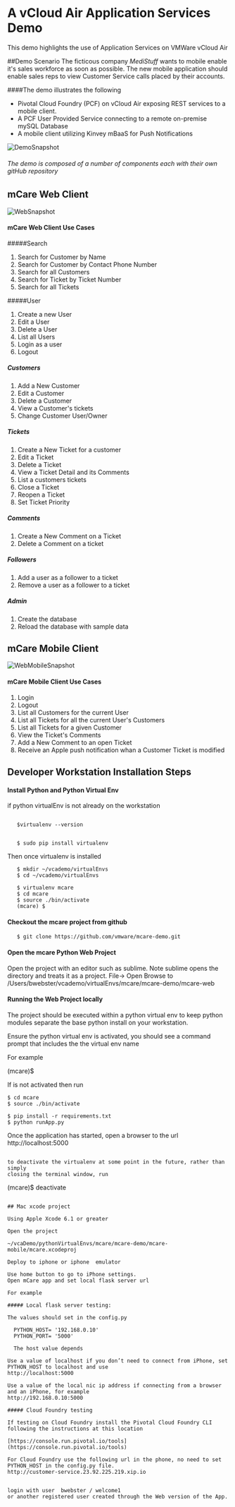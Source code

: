 # A vCloud Air Application Services Demo


This demo highlights the use of Application Services on VMWare vCloud Air

##Demo Scenario
The ficticous company *MediStuff* wants to mobile enable it's sales workforce as soon as possible.
The new mobile application should enable sales reps to view Customer Service calls placed by their accounts.


####The demo illustrates the following

- Pivotal Cloud Foundry (PCF) on vCloud Air exposing REST services to a mobile client.
- A PCF User Provided Service connecting to a remote on-premise mySQL Database
- A mobile client utilizing Kinvey mBaaS for Push Notifications

![DemoSnapshot](https://github.com/vmware/mcare-demo/blob/master/docs/resources/DemoSnapshot.png)

###### The demo is composed of a number of components each with their own gitHub repository



mCare Web Client
----------------

![WebSnapshot](https://github.com/vmware/mcare-demo/blob/master/docs/resources/mCareWeb.png)



#### mCare Web Client Use Cases

#####Search

1.  Search for Customer by Name
2.  Search for Customer by Contact Phone Number
3.  Search for all Customers
4.  Search for Ticket by Ticket Number
5.  Search for all Tickets

#####User

1. Create a new User
2. Edit a User
3. Delete a User
4. List all Users
5. Login as a user
6. Logout


##### Customers

1. Add a New Customer
2. Edit a Customer
3. Delete a Customer
4. View a Customer's tickets 
5. Change Customer User/Owner


##### Tickets

1. Create a New Ticket for a customer
2. Edit a Ticket
3. Delete a Ticket
4. View a Ticket Detail and its Comments
5. List a customers tickets
6. Close a Ticket
7. Reopen a Ticket
8. Set Ticket Priority


##### Comments

1. Create a New Comment on a Ticket
2. Delete a Comment on a ticket


##### Followers

1. Add a user as a follower to a ticket
2. Remove a user as a follower to a ticket

##### Admin

1. Create the database
2. Reload the database with sample  data


mCare Mobile Client
--------------------

![WebMobileSnapshot](https://github.com/vmware/mcare-demo/blob/master/docs/resources/mCare_mobile.png)

#### mCare Mobile Client Use Cases

1. Login
2. Logout  
3. List all Customers for the current User
4. List all Tickets for all the current User's Customers 
5. List all Tickets for a given Customer
6. View the Ticket's Comments
7. Add a New Comment to an open Ticket
8. Receive an Apple push notification whan a Customer Ticket is modified




## Developer Workstation Installation Steps


#### Install Python and Python Virtual Env

if python virtualEnv is not already on the workstation

```

   $virtualenv --version
   

   $ sudo pip install virtualenv
```

Then once virtualenv is installed

```
   $ mkdir ~/vcademo/virtualEnvs
   $ cd ~/vcademo/virtualEnvs

   $ virtualenv mcare
   $ cd mcare
   $ source ./bin/activate
   (mcare) $
```

#### Checkout the mcare project from github

```
   $ git clone https://github.com/vmware/mcare-demo.git
```


#### Open the mcare Python Web Project 

Open the project with an editor such as sublime.
Note sublime opens the directory and treats it as a project.
File-> Open 
Browse to
/Users/bwebster/vcademo/virtualEnvs/mcare/mcare-demo/mcare-web


#### Running the Web Project locally

The project should be executed within a python virtual env
to keep python modules separate the base python install on your workstation.

Ensure the python virtual env is activated, you should see a command prompt
that includes the the virtual env name 

For example

(mcare)$ 

If is not activated then run

```
$ cd mcare
$ source ./bin/activate

$ pip install -r requirements.txt
$ python runApp.py

```

Once the application has started, open a browser to the url http://localhost:5000


```

to deactivate the virtualenv at some point in the future, rather than simply
closing the terminal window, run

```
(mcare)$ deactivate
```

## Mac xcode project

Using Apple Xcode 6.1 or greater

Open the project

~/vcaDemo/pythonVirtualEnvs/mcare/mcare-demo/mcare-mobile/mcare.xcodeproj

Deploy to iphone or iphone  emulator

Use home button to go to iPhone settings.
Open mCare app and set local flask server url

For example

##### Local flask server testing:

The values should set in the config.py

  PYTHON_HOST= '192.168.0.10'
  PYTHON_PORT= '5000'

  The host value depends

Use a value of localhost if you don’t need to connect from iPhone, set PYTHON_HOST to localhost and use
http://localhost:5000

Use a value of the local nic ip address if connecting from a browser and an iPhone, for example
http://192.168.0.10:5000

##### Cloud Foundry testing

If testing on Cloud Foundry install the Pivotal Cloud Foundry CLI
following the instructions at this location

[https://console.run.pivotal.io/tools](https://console.run.pivotal.io/tools)

For Cloud Foundry use the following url in the phone, no need to set PYTHON_HOST in the config.py file.
http://customer-service.23.92.225.219.xip.io


login with user  bwebster / welcome1
or another registered user created through the Web version of the App.

